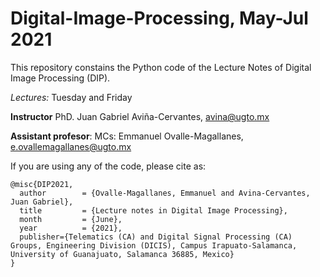 # Digital-Image-Processing, May-Jul 2021

This repository constains the Python code of the Lecture Notes of Digital Image Processing (DIP). 


**Lectures*:* Tuesday and Friday

**Instructor** PhD. Juan Gabriel Aviña-Cervantes, avina@ugto.mx

**Assistant profesor**: MCs: Emmanuel Ovalle-Magallanes, e.ovallemagallanes@ugto.mx

If you are using any of the code, please cite as:

```
@misc{DIP2021,
  author        = {Ovalle-Magallanes, Emmanuel and Avina-Cervantes, Juan Gabriel},
  title         = {Lecture notes in Digital Image Processing},
  month         = {June},
  year          = {2021},
  publisher={Telematics (CA) and Digital Signal Processing (CA) Groups, Engineering Division (DICIS), Campus Irapuato-Salamanca, University of Guanajuato, Salamanca 36885, Mexico}
}
```
